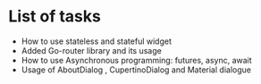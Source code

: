 
#  List of tasks 

 - How to use stateless and stateful widget 
 - Added Go-router library and its usage 
 - How to use Asynchronous programming: futures, async, await
 - Usage of AboutDialog , CupertinoDialog and Material dialogue

